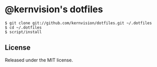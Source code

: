 # @kernvision's dotfiles #

    $ git clone git://github.com/kernvision/dotfiles.git ~/.dotfiles
    $ cd ~/.dotfiles
    $ script/install

## License ##

Released under the MIT license.
